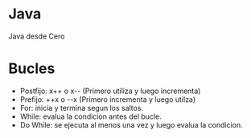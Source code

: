 # Java
Java desde Cero



# Bucles
- Postfijo: x++ o x--  (Primero utiliza y luego incrementa)
- Prefijo: ++x o --x (Primero incrementa y luego utilza)
- For: inicia y termina segun los saltos. 
- While:  evalua la condicion antes del bucle.
- Do While: se ejecuta al menos una vez y luego evalua la condicion.
